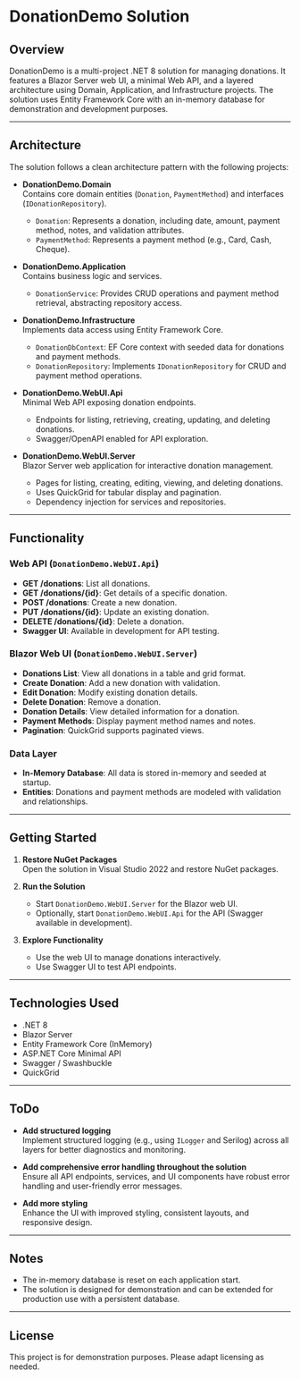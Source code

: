 # DonationDemo Solution

## Overview

DonationDemo is a multi-project .NET 8 solution for managing donations. It features a Blazor Server web UI, a minimal Web API, and a layered architecture using Domain, Application, and Infrastructure projects. The solution uses Entity Framework Core with an in-memory database for demonstration and development purposes.

---

## Architecture

The solution follows a clean architecture pattern with the following projects:

- **DonationDemo.Domain**  
  Contains core domain entities (`Donation`, `PaymentMethod`) and interfaces (`IDonationRepository`).  
  - `Donation`: Represents a donation, including date, amount, payment method, notes, and validation attributes.
  - `PaymentMethod`: Represents a payment method (e.g., Card, Cash, Cheque).

- **DonationDemo.Application**  
  Contains business logic and services.  
  - `DonationService`: Provides CRUD operations and payment method retrieval, abstracting repository access.

- **DonationDemo.Infrastructure**  
  Implements data access using Entity Framework Core.  
  - `DonationDbContext`: EF Core context with seeded data for donations and payment methods.
  - `DonationRepository`: Implements `IDonationRepository` for CRUD and payment method operations.

- **DonationDemo.WebUI.Api**  
  Minimal Web API exposing donation endpoints.  
  - Endpoints for listing, retrieving, creating, updating, and deleting donations.
  - Swagger/OpenAPI enabled for API exploration.

- **DonationDemo.WebUI.Server**  
  Blazor Server web application for interactive donation management.  
  - Pages for listing, creating, editing, viewing, and deleting donations.
  - Uses QuickGrid for tabular display and pagination.
  - Dependency injection for services and repositories.

---

## Functionality

### Web API (`DonationDemo.WebUI.Api`)
- **GET /donations**: List all donations.
- **GET /donations/{id}**: Get details of a specific donation.
- **POST /donations**: Create a new donation.
- **PUT /donations/{id}**: Update an existing donation.
- **DELETE /donations/{id}**: Delete a donation.
- **Swagger UI**: Available in development for API testing.

### Blazor Web UI (`DonationDemo.WebUI.Server`)
- **Donations List**: View all donations in a table and grid format.
- **Create Donation**: Add a new donation with validation.
- **Edit Donation**: Modify existing donation details.
- **Delete Donation**: Remove a donation.
- **Donation Details**: View detailed information for a donation.
- **Payment Methods**: Display payment method names and notes.
- **Pagination**: QuickGrid supports paginated views.

### Data Layer
- **In-Memory Database**: All data is stored in-memory and seeded at startup.
- **Entities**: Donations and payment methods are modeled with validation and relationships.

---

## Getting Started

1. **Restore NuGet Packages**  
   Open the solution in Visual Studio 2022 and restore NuGet packages.

2. **Run the Solution**  
   - Start `DonationDemo.WebUI.Server` for the Blazor web UI.
   - Optionally, start `DonationDemo.WebUI.Api` for the API (Swagger available in development).

3. **Explore Functionality**  
   - Use the web UI to manage donations interactively.
   - Use Swagger UI to test API endpoints.

---

## Technologies Used

- .NET 8
- Blazor Server
- Entity Framework Core (InMemory)
- ASP.NET Core Minimal API
- Swagger / Swashbuckle
- QuickGrid

---

## ToDo

- **Add structured logging**  
  Implement structured logging (e.g., using `ILogger` and Serilog) across all layers for better diagnostics and monitoring.

- **Add comprehensive error handling throughout the solution**  
  Ensure all API endpoints, services, and UI components have robust error handling and user-friendly error messages.

- **Add more styling**  
  Enhance the UI with improved styling, consistent layouts, and responsive design.

---

## Notes

- The in-memory database is reset on each application start.
- The solution is designed for demonstration and can be extended for production use with a persistent database.

---

## License

This project is for demonstration purposes. Please adapt licensing as needed.